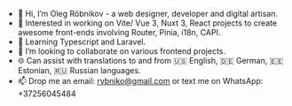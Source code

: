

- 👋 Hi, I’m Oleg Rõbnikov - a web designer, developer and digital artisan.
- 👀 Interested in working on Vite/ Vue 3, Nuxt 3, React projects to create awesome front-ends involving Router, Pinia, i18n, CAPI.
- 🌱 Learning Typescript and Laravel.
- 💞️ I’m looking to collaborate on various frontend projects.
- 🌐 Can assist with translations to and from 🇺🇸 English, 🇩🇪 German, 🇪🇪 Estonian, 🇷🇺 Russian languages.
- 📫 Drop me an email: rybniko@gmail.com or text me on WhatsApp: +37256045484

<!---
Divewitholeg/Divewitholeg is a ✨ special ✨ repository because its `README.md` (this file) appears on your GitHub profile.
You can click the Preview link to take a look at your changes.
--->
